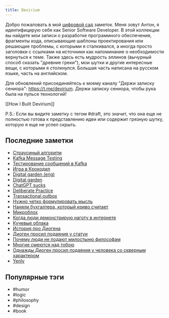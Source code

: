 ```yaml
---
title: Devirium
---
```


Добро пожаловать в мой [цифровой сад](https://maggieappleton.com/garden-history) заметок. Меня зовут Антон, я идентифицирую себя как Senior Software Developer. В этой коллекции вы найдете мои записи о разработке программного обеспечения, фрагменты кода, описывающие шаблоны проектирования или решающие проблемы, с которыми я сталкивался, а иногда просто заголовки с ссылками на источники как напоминание о необходимости вернуться к теме. Также здесь есть мудрость эллинов (вычурный способ сказать "древние греки"), мои шутки и другие интересные вещи, с которыми я столкнулся. Большая часть написана на русском языке, часть на английском.

Для обновлений присоединяйтесь к моему каналу "Держи записку сениора": https://t.me/devirium. Держи записку сениора, чтобы рука была на пульсе технологий!

[[How I Built Devirium]]

P.S.: Если вы видите заметку с тегом #draft, это значит, что она еще не полностью готова к представлению идеи или содержит грязную шутку, которую я еще не успел скрыть.

## Последние заметки
- [Страусиный алгоритм](2024-09/Страусиный-алгоритм.md)
- [Kafka Message Testing](2024-09/Kafka-Message-Testing.md)
- [Тестирование сообщений в Kafka](2024-09/Тестирование-сообщений-в-Kafka.md)
- [Игра в Крокодил](2024-09/Игра-в-Крокодил.md)
- [Digital garden (eng)](2024/2024-08/Digital-garden-(eng).md)
- [Digital garden](2024/2024-08/Digital-garden.md)
- [ChatGPT sucks](2024/2024-08/ChatGPT-sucks.md)
- [Deliberate Practice](2024/2024-08/Deliberate-Practice.md)
- [Transactional outbox](2024/2024-08/Transactional-outbox.md)
- [Нужно четко формулировать мысль](2024/2024-08/Нужно-четко-формулировать-мысль.md)
- [Наняли бухгалтера, который криво считает](2024/2024-08/Наняли-бухгалтера,-который-криво-считает.md)
- [Микроблох](2024/2024-08/Микроблох.md)
- [Когда люди демонстрирую наготу в интернете](2024/2024-08/Когда-люди-демонстрирую-наготу-в-интернете.md)
- [Кучевые облака](2024/2024-08/Кучевые-облака.md)
- [История про Диогена](2024/2024-08/История-про-Диогена.md)
- [Диоген просил подаяния у статуи](2024/2024-08/Диоген-просил-подаяния-у-статуи.md)
- [Почему люди не подают милостыню философам](2024/2024-08/Почему-люди-не-подают-милостыню-философам.md)
- [Многие смеются над тобою](2024/2024-08/Многие-смеются-над-тобою.md)
- [Однажды Диоген просил подаяния у человека со скверным характером](2024/2024-08/Однажды-Диоген-просил-подаяния-у-человека-со-скверным-характером.md)
- [Yenly](2024/2024-07/Yenly.md)


## Популярные тэги
- #humor
- #logic
- #philosophy
- #design
- #book
